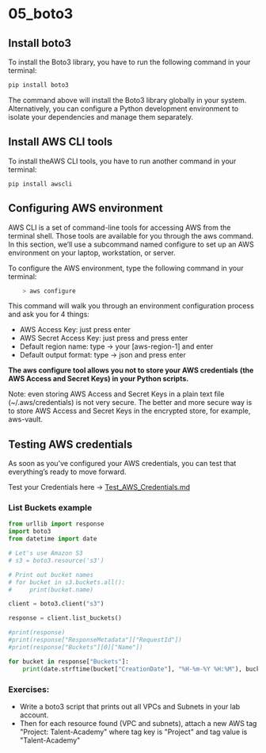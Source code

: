 # 05_boto3

## Install boto3
To install the Boto3 library, you have to run the following command in your terminal:

```sh
pip install boto3
```

The command above will install the Boto3 library globally in your system. Alternatively, 
you can configure a Python development environment to isolate your dependencies and manage 
them separately.

## Install AWS CLI tools 
To install theAWS CLI tools, you have to run another command in your terminal:

```
pip install awscli
```


## Configuring AWS environment

AWS CLI is a set of command-line tools for accessing AWS from the terminal shell. 
Those tools are available for you through the aws command. In this section, we’ll use a 
subcommand named configure to set up an AWS environment on your laptop, workstation, or server.

To configure the AWS environment, type the following command in your terminal:

```sh
    > aws configure
 ```
 
This command will walk you through an environment configuration process and 
ask you for 4 things:

- AWS Access Key: just press enter 
- AWS Secret Access Key: just press and press enter 
- Default region name: type -> your [aws-region-1] and enter
- Default output format: type -> json and press enter

**The aws configure tool allows you not to store your AWS credentials** 
**(the AWS Access and Secret Keys) in your Python scripts.**

Note: even storing AWS Access and Secret Keys in a plain text file 
(~/.aws/credentials) is not very secure. The better and more secure 
way is to store AWS Access and Secret Keys in the encrypted store, 
for example, aws-vault.

## Testing AWS credentials

As soon as you’ve configured your AWS credentials, you can test that everything’s 
ready to move forward. 

Test your Credentials here -> [Test_AWS_Credentials.md](https://github.com/julioaranajr/01_Python_PythonEnv_Labs/blob/main/05_boto3/Test_AWS_Credentials.md)

### List Buckets example

```py
from urllib import response
import boto3
from datetime import date

# Let's use Amazon S3
# s3 = boto3.resource('s3')

# Print out bucket names
# for bucket in s3.buckets.all():
#     print(bucket.name)

client = boto3.client("s3")

response = client.list_buckets()

#print(response)
#print(response["ResponseMetadata"]["RequestId"])
#print(response["Buckets"][0]["Name"])

for bucket in response["Buckets"]:
    print(date.strftime(bucket["CreationDate"], "%H-%m-%Y %H:%M"), bucket["Name"])
```

### Exercises:

- Write a boto3 script that prints out all VPCs and Subnets
in your lab account.
- Then for each resource found (VPC and subnets), attach a new 
AWS tag "Project: Talent-Academy" where tag key is "Project" and 
tag value is "Talent-Academy"
